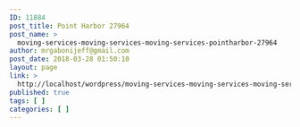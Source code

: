 ```yaml
---
ID: 11884
post_title: Point Harbor 27964
post_name: >
  moving-services-moving-services-moving-services-pointharbor-27964
author: mrgabonijeff@gmail.com
post_date: 2018-03-28 01:50:10
layout: page
link: >
  http://localhost/wordpress/moving-services-moving-services-moving-services-pointharbor-27964/
published: true
tags: [ ]
categories: [ ]
---
```

